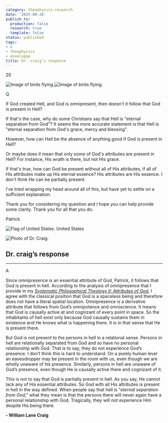 ```yaml
---
category: theophysics-research
date: '2025-09-28'
publish_to:
  production: false
  research: true
  template: false
status: published
tags:
- o
- theophysics
- enveloppe
title: Dr. craig’s response
---
```

   
20   
   
 ![Image of birds flying.](https://www.reasonablefaith.org/images/site/bird-img-8.png)![Image of birds flying.](https://www.reasonablefaith.org/images/site/bird-img-9.png)   
   
Q   
   
If God created Hell, and God is omnipresent, then doesn't it follow that God is present in Hell?   
   
If that's the case, why do some Christians say that Hell is "eternal separation from God"? It seems the more accurate statement is that Hell is "eternal separation from God's grace, mercy and blessing".   
   
However, how can Hell be the absence of anything good if God is present in Hell?   
   
Or maybe does it mean that only some of God's attributes are present in Hell? For instance, His wrath is there, but not His grace.   
   
If that's true, how can God be present without all of His attributes, if all of His attributes make up His eternal essence? His attributes are His essence. I don't think He can be partially present.   
   
I've tried wrapping my head around all of this, but have yet to settle on a sufficient explanation.   
   
Thank you for considering my question and I hope you can help provide some clarity. Thank you for all that you do.   
   
Patrick   
   
![Flag of United States.](https://www.reasonablefaith.org/images/site/flags/united_states.png) United States   
   
![Photo of Dr. Craig.](https://www.reasonablefaith.org/images/site/a2drcraig-img-1.jpg)   
   
## Dr. craig’s response   
   
___   
   
A   
   
Since omnipresence is an essential attribute of God, Patrick, it follows that God is present in hell. According to the analysis of omnipresence that I provide in my [_Systematic Philosophical Theology II: Attributes of God_](https://www.wiley.com/en-kr/Systematic+Philosophical+Theology%2C+Volume+2a%3A+On+God+-+Attributes+of+God-p-9781394278770), I agree with the classical position that God is a spaceless being and therefore does not have a literal spatial location. Omnipresence is a derivative attribute that follows from God’s omnipotence and omniscience. It means that God is causally active at and cognizant of every point in space. So the inhabitants of hell exist only because God causally sustains them in existence and He knows what is happening there. It is in that sense that He is present there.   
   
But God is not present to the persons in hell in a relational sense. Persons in hell are relationally separated from God and so have no personal relationship with God. That is to say, they do not experience God’s presence. I don’t think this is hard to understand. On a purely human level an eavesdropper may be present in the room with us, even though we are wholly unaware of his presence. Similarly, persons in hell are unaware of God’s presence, even though He is causally active there and cognizant of it.   
   
This is not to say that God is partially present in hell. As you say, He cannot lack any of His essential attributes. So God with all His attributes is present in hell in the way defined. When people say that hell is “_eternal separation from God_,” what they mean is that the persons there will never again have a personal relationship with God. Tragically, they will not experience Him despite His being there.   
   
**\- William Lane Craig**